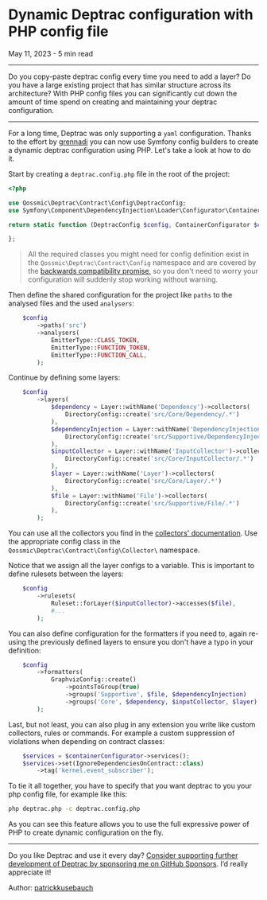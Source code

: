 # Dynamic Deptrac configuration with PHP config file

May 11, 2023 - 5 min read

---

Do you copy-paste deptrac config every time you need to
add a layer? Do you have a large existing project that has similar structure across its architecture? With PHP config files you can significantly cut down the amount of time spend on creating and maintaining your deptrac configuration.

---

For a long time, Deptrac was only supporting a `yaml` configuration. Thanks to the effort by [grennadi](https://github.com/gennadigennadigennadi) you can now use Symfony config builders to create a dynamic deptrac configuration using PHP. Let's take a look at how to do it.

Start by creating a `deptrac.config.php` file in the root of the project:

```php
<?php

use Qossmic\Deptrac\Contract\Config\DeptracConfig;
use Symfony\Component\DependencyInjection\Loader\Configurator\ContainerConfigurator;

return static function (DeptracConfig $config, ContainerConfigurator $containerConfigurator): void {

};
```

> All the required classes you might need for config definition exist in the `Qossmic\Deptrac\Contract\Config` namespace and are covered by the [backwards compatibility promise,](../bc_policy.md) so you don't need to worry your configuration will suddenly stop working without warning.

Then define the shared configuration for the project like `paths` to the analysed files and the used `analysers`:

```php
    $config
        ->paths('src')
        ->analysers(
            EmitterType::CLASS_TOKEN,
            EmitterType::FUNCTION_TOKEN,
            EmitterType::FUNCTION_CALL,
        );
```

Continue by defining some layers:

```php
    $config
        ->layers(
            $dependency = Layer::withName('Dependency')->collectors(
                DirectoryConfig::create('src/Core/Dependency/.*')
            ),
            $dependencyInjection = Layer::withName('DependencyInjection')->collectors(
                DirectoryConfig::create('src/Supportive/DependencyInjection/.*')
            ),
            $inputCollector = Layer::withName('InputCollector')->collectors(
                DirectoryConfig::create('src/Core/InputCollector/.*')
            ),
            $layer = Layer::withName('Layer')->collectors(
                DirectoryConfig::create('src/Core/Layer/.*')
            ),
            $file = Layer::withName('File')->collectors(
                DirectoryConfig::create('src/Supportive/File/.*')
            ),
        );
```

You can use all the collectors you find in the [collectors' documentation](../collectors.md). Use the appropriate config class in the  `Qossmic\Deptrac\Contract\Config\Collector\` namespace.

Notice that we assign all the layer configs to a variable. This is important to define rulesets between the layers:

```php
    $config
        ->rulesets(
            Ruleset::forLayer($inputCollector)->accesses($file),
            #...
        );
```

You can also define configuration for the formatters if you need to, again re-using the previously defined layers to ensure you don't have a typo in your definition:

```php
    $config
        ->formatters(
            GraphvizConfig::create()
                ->pointsToGroup(true)
                ->groups('Supportive', $file, $dependencyInjection)
                ->groups('Core', $dependency, $inputCollector, $layer)
        );
```

Last, but not least, you can also plug in any extension you write like custom collectors, rules or commands. For example a custom suppression of violations when depending on contract classes:

```php
    $services = $containerConfigurator->services();
    $services->set(IgnoreDependenciesOnContract::class)
        ->tag('kernel.event_subscriber');
```

To tie it all together, you have to specify that you want deptrac to you your php config file, for example like this:

```bash
php deptrac.php -c deptrac.config.php
```

As you can see this feature allows you to use the full expressive power of PHP to create dynamic configuration on the fly.

---
Do you like Deptrac and use it every day? [Consider supporting further development of Deptrac by sponsoring me on GitHub Sponsors](https://github.com/sponsors/patrickkusebauch). I’d really appreciate it!

Author: [patrickkusebauch](https://github.com/patrickkusebauch)
